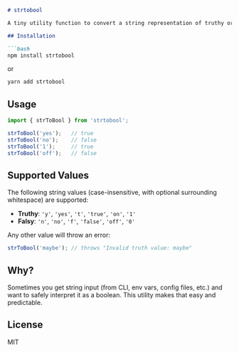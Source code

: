 ```markdown
# strtobool

A tiny utility function to convert a string representation of truthy or falsy values to a boolean. Inspired by Python's `distutils.util.strtobool`.

## Installation

```bash
npm install strtobool
```

or

```bash
yarn add strtobool
```

## Usage

```ts
import { strToBool } from 'strtobool';

strToBool('yes');   // true
strToBool('no');    // false
strToBool('1');     // true
strToBool('off');   // false
```

## Supported Values

The following string values (case-insensitive, with optional surrounding whitespace) are supported:

- **Truthy**: `'y'`, `'yes'`, `'t'`, `'true'`, `'on'`, `'1'`
- **Falsy**: `'n'`, `'no'`, `'f'`, `'false'`, `'off'`, `'0'`

Any other value will throw an error:

```ts
strToBool('maybe'); // throws "Invalid truth value: maybe"
```

## Why?

Sometimes you get string input (from CLI, env vars, config files, etc.) and want to safely interpret it as a boolean. This utility makes that easy and predictable.

## License

MIT
```
